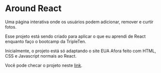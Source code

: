 # Around React

Uma página interativa onde os usuários podem adicionar, remover e curtir fotos.

Esse projeto está sendo criado para aplicar o que eu aprendi de React enquanto faço o bootcamp da TripleTen.

Inicialmente, o projeto está só adaptando o site EUA Afora feito com HTML, CSS e Javascript normais ao React.

Você pode checar o projeto neste [link](https://anynoise00.github.io/around-react_ptbr).
